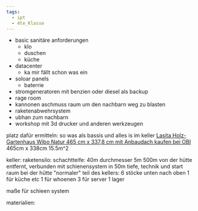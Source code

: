 ```yaml
---
tags:
  - ipt
  - 4te_Klasse
---
```

- basic sanitäre anforderungen
	- klo
	- duschen
	- küche
- datacenter
	- ka mir fällt schon was ein
- soloar panels
	- baterrie
- stromgeneratoren mit benzien oder diesel als backup
- rage room
- kannonen aschmuss raum um den nachbarn weg zu blasten
- raketenabwehrsystem
- ubhan zum nachbarn
- workshop mit 3d drucker und anderen werkzeugen

platz dafür ermitteln:
so was als bassis und alles is im keller
[Lasita Holz-Gartenhaus Wibo Natur 465 cm x 337,8 cm mit Anbaudach kaufen bei OBI](https://www.obi.at/p/2267003/lasita-holz-gartenhaus-wibo-natur-465-cm-x-337-8-cm-mit-anbaudach?wt_cc1=399332227&wt_cc2=2267003&wt_cc4=c&wt_cc5&wt_cc8=-Online&wt_cc9=1170980601180671&extProvId=56&extPu=obi-bingads&extLi=399332227&extCr=1170980601180671-73186434250673&extTg=pla-4576785886750569&keyword&extMT=e&extNT=o&extDV=c)
465cm x 338cm
15.5m^2

keller:
raketensilo:
schachtteife: 40m
durchmesser 5m
500m von der hütte entfernt, verbunden mit schienensystem in 50m tiefe, technik und start raum bei der hütte
"normaler" teil des kellers:
6 stöcke
unten nach oben
1 für küche etc
1 für whoenen
3 für server
1 lager

maße für schieen system


materialien:
